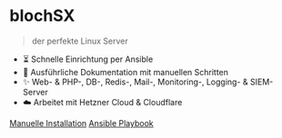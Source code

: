 <h1 id="cover-heading">
  blochSX
</h1>


>  der perfekte Linux Server


<!-- TODO: Update to match your project's benefits/features. Git emojis work great here. -->

- :hourglass_flowing_sand: Schnelle Einrichtung per Ansible
- :open_file_folder: Ausführliche Dokumentation mit manuellen Schritten
- :sparkles: Web- & PHP-, DB-, Redis-, Mail-, Monitoring-, Logging- & SIEM- Server
- :cloud: Arbeitet mit Hetzner Cloud & Cloudflare


[Manuelle Installation](/manuell/readme.md)
[Ansible Playbook](/ansible/readme.md)
